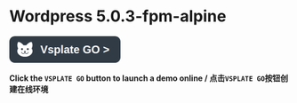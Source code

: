 # Wordpress 5.0.3-fpm-alpine

<a href="https://www.vsplate.com/?docker-compose=https://github.com/vsplate/dcenvs/wordpress/5.0.3-fpm-alpine"><img alt="VSPLATE GO" src="https://raw.githubusercontent.com/vsplate/images/master/vsgo_btn.png" width="200px"></a>

**Click the `VSPLATE GO` button to launch a demo online / 点击`VSPLATE GO`按钮创建在线环境**